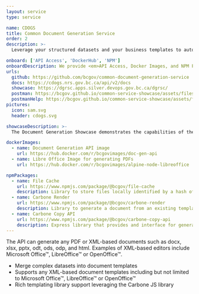 ```yaml
---
layout: service
type: service

name: CDOGS
title: Common Document Generation Service
order: 2
description: >-
  Leverage your structured datasets and your business templates to automatically populate printable documents, spreadsheets, presentations, or PDFs using the Common Document Generation Service.

onboard: ['API Access', 'DockerHub', 'NPM']
onboardDescription: We provide <em>API Access, Docker Images, and NPM Packages</em> for the Common Document Generation Service.
urls:
  github: https://github.com/bcgov/common-document-generation-service
  docs: https://cdogs.nrs.gov.bc.ca/api/v2/docs
  showcase: https://dgrsc.apps.silver.devops.gov.bc.ca/dgrsc/
  postman: https://bcgov.github.io/common-service-showcase/assets/files/common_services_postman_collection.json
  postmanHelp: https://bcgov.github.io/common-service-showcase/assets/files/common_services_postman_readme.md
pictures:
  icon: sam.svg
  header: cdogs.svg

showcaseDescription: >-
  The Document Generation Showcase demonstrates the capabilities of the Common Document Generation Service API (CDOGS).

dockerImages:
  - name: Document Generation API image
    url: https://hub.docker.com/r/bcgovimages/doc-gen-api
  - name: Libre Office Image for generating PDFs
    url: https://hub.docker.com/r/bcgovimages/alpine-node-libreoffice

npmPackages:
  - name: File Cache
    url: https://www.npmjs.com/package/@bcgov/file-cache
    description: Library to store files locally identified by a hash of the file contents. A sub-directory is created and identified by a hash of the file, the original file is then stored under the hash sub-directory. The hash is created when writing the binary contents to disk. Each file will generate a unique hash.
  - name: Carbone Render
    url: https://www.npmjs.com/package/@bcgov/carbone-render
    description: Library to generate a document from an existing template and JSON data. This is a wrapper around carbone, please refer to their documentation for more detail.
  - name: Carbone Copy API
    url: https://www.npmjs.com/package/@bcgov/carbone-copy-api
    description: Express library that provides and interface for generating documents from templates and data. It provides a local file storage cache that means callers do not have to upload the template for each render. Callers should should store cache keys/hashes and check if templates exist before generation. This is a wrapper around carbone, please refer to their documentation for more detail. The API follows their recommendations.
---
```

The API can generate any PDF or XML-based documents such as docx, xlsx, pptx, odt, ods, odp, and html. Examples of XML-based editors include Microsoft Office&#x2122;, LibreOffice&#x2122; or OpenOffice&#x2122;.

- Merge complex datasets into document templates
- Supports any XML-based document templates including but not limited to Microsoft Office&#x2122;, LibreOffice&#x2122; or OpenOffice&#x2122;
- Rich templating library support leveraging the Carbone JS library


